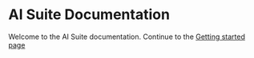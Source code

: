 # AI Suite Documentation

Welcome to the AI Suite documentation. Continue to the [Getting started page](getting-started/index.md)
